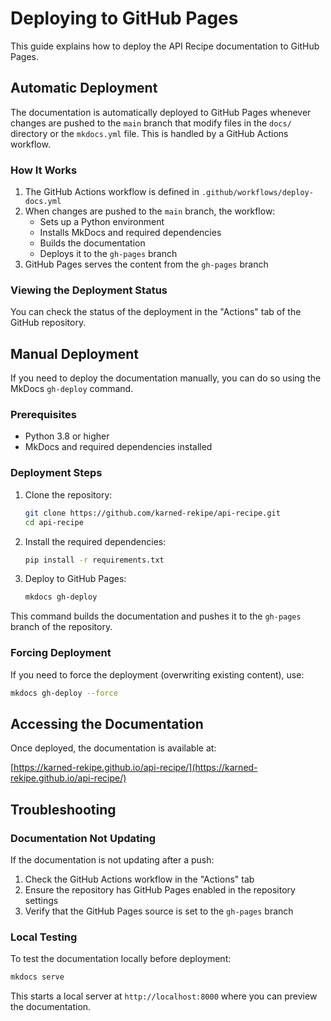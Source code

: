 # Deploying to GitHub Pages

This guide explains how to deploy the API Recipe documentation to GitHub Pages.

## Automatic Deployment

The documentation is automatically deployed to GitHub Pages whenever changes are pushed to the `main` branch that modify files in the `docs/` directory or the `mkdocs.yml` file. This is handled by a GitHub Actions workflow.

### How It Works

1. The GitHub Actions workflow is defined in `.github/workflows/deploy-docs.yml`
2. When changes are pushed to the `main` branch, the workflow:
   - Sets up a Python environment
   - Installs MkDocs and required dependencies
   - Builds the documentation
   - Deploys it to the `gh-pages` branch
3. GitHub Pages serves the content from the `gh-pages` branch

### Viewing the Deployment Status

You can check the status of the deployment in the "Actions" tab of the GitHub repository.

## Manual Deployment

If you need to deploy the documentation manually, you can do so using the MkDocs `gh-deploy` command.

### Prerequisites

- Python 3.8 or higher
- MkDocs and required dependencies installed

### Deployment Steps

1. Clone the repository:
   ```bash
   git clone https://github.com/karned-rekipe/api-recipe.git
   cd api-recipe
   ```

2. Install the required dependencies:
   ```bash
   pip install -r requirements.txt
   ```

3. Deploy to GitHub Pages:
   ```bash
   mkdocs gh-deploy
   ```

This command builds the documentation and pushes it to the `gh-pages` branch of the repository.

### Forcing Deployment

If you need to force the deployment (overwriting existing content), use:

```bash
mkdocs gh-deploy --force
```

## Accessing the Documentation

Once deployed, the documentation is available at:

[https://karned-rekipe.github.io/api-recipe/](https://karned-rekipe.github.io/api-recipe/)

## Troubleshooting

### Documentation Not Updating

If the documentation is not updating after a push:

1. Check the GitHub Actions workflow in the "Actions" tab
2. Ensure the repository has GitHub Pages enabled in the repository settings
3. Verify that the GitHub Pages source is set to the `gh-pages` branch

### Local Testing

To test the documentation locally before deployment:

```bash
mkdocs serve
```

This starts a local server at `http://localhost:8000` where you can preview the documentation.
